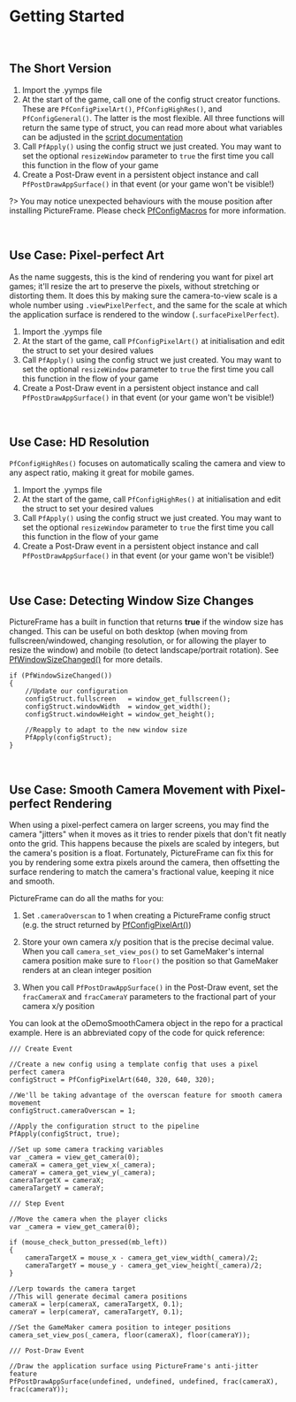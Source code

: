 # Getting Started

&nbsp;

## The Short Version

1. Import the .yymps file
2. At the start of the game, call one of the config struct creator functions. These are `PfConfigPixelArt()`, `PfConfigHighRes()`, and `PfConfigGeneral()`. The latter is the most flexible. All three functions will return the same type of struct, you can read more about what variables can be adjusted in the [script documentation](https://github.com/JujuAdams/PictureFrame/blob/dev/scripts/PfConfigGeneral/PfConfigGeneral.gml)
3. Call `PfApply()` using the config struct we just created. You may want to set the optional `resizeWindow` parameter to `true` the first time you call this function in the flow of your game
4. Create a Post-Draw event in a persistent object instance and call `PfPostDrawAppSurface()` in that event (or your game won't be visible!)

?> You may notice unexpected behaviours with the mouse position after installing PictureFrame. Please check [PfConfigMacros](PfConfigMacros) for more information.

&nbsp;

## Use Case: Pixel-perfect Art

As the name suggests, this is the kind of rendering you want for pixel art games; it'll resize the art to preserve the pixels, without stretching or distorting them. It does this by making sure the camera-to-view scale is a whole number using `.viewPixelPerfect`, and the same for the scale at which the application surface is rendered to the window (`.surfacePixelPerfect`).

1. Import the .yymps file
2. At the start of the game, call `PfConfigPixelArt()` at initialisation and edit the struct to set your desired values
3. Call `PfApply()` using the config struct we just created. You may want to set the optional `resizeWindow` parameter to `true` the first time you call this function in the flow of your game
4. Create a Post-Draw event in a persistent object instance and call `PfPostDrawAppSurface()` in that event (or your game won't be visible!)

&nbsp;

## Use Case: HD Resolution

`PfConfigHighRes()` focuses on automatically scaling the camera and view to any aspect ratio, making it great for mobile games. 

1. Import the .yymps file
2. At the start of the game, call `PfConfigHighRes()` at initialisation and edit the struct to set your desired values
3. Call `PfApply()` using the config struct we just created. You may want to set the optional `resizeWindow` parameter to `true` the first time you call this function in the flow of your game
4. Create a Post-Draw event in a persistent object instance and call `PfPostDrawAppSurface()` in that event (or your game won't be visible!)

&nbsp;

## Use Case: Detecting Window Size Changes

PictureFrame has a built in function that returns **true** if the window size has changed. This can be useful on both desktop (when moving from fullscreen/windowed, changing resolution, or for allowing the player to resize the window) and mobile (to detect landscape/portrait rotation). See [PfWindowSizeChanged()](PfWindowSizeChanged) for more details.

```gml
if (PfWindowSizeChanged())
{
    //Update our configuration
    configStruct.fullscreen   = window_get_fullscreen();
    configStruct.windowWidth  = window_get_width();
    configStruct.windowHeight = window_get_height();
    
    //Reapply to adapt to the new window size
    PfApply(configStruct);
}
```

&nbsp;

## Use Case: Smooth Camera Movement with Pixel-perfect Rendering

When using a pixel-perfect camera on larger screens, you may find the camera "jitters" when it moves as it tries to render pixels that don't fit neatly onto the grid. This happens because the pixels are scaled by integers, but the camera's position is a float. Fortunately, PictureFrame can fix this for you by rendering some extra pixels around the camera, then offsetting the surface rendering to match the camera's fractional value, keeping it nice and smooth.

PictureFrame can do all the maths for you:

1. Set `.cameraOverscan` to 1 when creating a PictureFrame config struct (e.g. the struct returned by [PfConfigPixelArt()](PfConfigPixelArt))

2. Store your own camera x/y position that is the precise decimal value. When you call `camera_set_view_pos()` to set GameMaker's internal camera position make sure to `floor()` the position so that GameMaker renders at an clean integer position

3. When you call `PfPostDrawAppSurface()` in the Post-Draw event, set the `fracCameraX` and `fracCameraY` parameters to the fractional part of your camera x/y position

You can look at the oDemoSmoothCamera object in the repo for a practical example. Here is an abbreviated copy of the code for quick reference:

```gml
/// Create Event

//Create a new config using a template config that uses a pixel perfect camera
configStruct = PfConfigPixelArt(640, 320, 640, 320);

//We'll be taking advantage of the overscan feature for smooth camera movement
configStruct.cameraOverscan = 1;

//Apply the configuration struct to the pipeline
PfApply(configStruct, true);

//Set up some camera tracking variables
var _camera = view_get_camera(0);
cameraX = camera_get_view_x(_camera);
cameraY = camera_get_view_y(_camera);
cameraTargetX = cameraX;
cameraTargetY = cameraY;
```
```gml
/// Step Event

//Move the camera when the player clicks
var _camera = view_get_camera(0);

if (mouse_check_button_pressed(mb_left))
{
    cameraTargetX = mouse_x - camera_get_view_width(_camera)/2;
    cameraTargetY = mouse_y - camera_get_view_height(_camera)/2;
}

//Lerp towards the camera target
//This will generate decimal camera positions
cameraX = lerp(cameraX, cameraTargetX, 0.1);
cameraY = lerp(cameraY, cameraTargetY, 0.1);

//Set the GameMaker camera position to integer positions
camera_set_view_pos(_camera, floor(cameraX), floor(cameraY));
```
```gml
/// Post-Draw Event

//Draw the application surface using PictureFrame's anti-jitter feature
PfPostDrawAppSurface(undefined, undefined, undefined, frac(cameraX), frac(cameraY));
```
